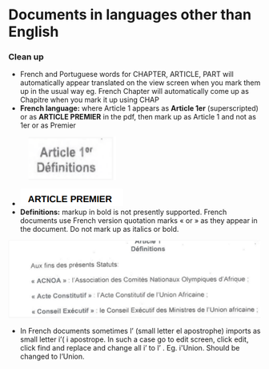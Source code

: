 # Documents in languages other than English

### Clean up

* French and Portuguese words for CHAPTER, ARTICLE, PART will automatically appear translated on the view screen when you mark them up in the usual way eg. French Chapter will automatically come up as Chapitre when you mark it up using CHAP
* **French language:** where Article 1 appears as **Article 1er** (superscripted) or as **ARTICLE PREMIER** in the pdf, then mark up as Article 1 and not as 1er or as Premier

<figure><img src="../.gitbook/assets/7.png" alt=""><figcaption></figcaption></figure>

* ![](../.gitbook/assets/image.png)
* **Definitions:** markup in bold is not presently supported. French documents use French version quotation marks « or » as they appear in the document. Do not mark up as italics or bold.

![](../.gitbook/assets/6.png)

* In French documents sometimes l’ (small letter el apostrophe) imports as small letter i’( i apostrope. In such a case go to edit screen, click edit, click find and replace and change all i’ to l’ . Eg. i'Union. Should be changed to l’Union.&#x20;
